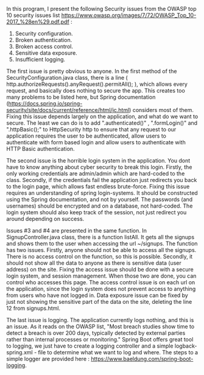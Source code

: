 

In this program, I present the following Security issues from the OWASP top 10 security issues list https://www.owasp.org/images/7/72/OWASP_Top_10-2017_%28en%29.pdf.pdf :
1. Security configuration.
2. Broken authentication.
3. Broken access control.
4. Sensitive data exposure.
5. Insufficient logging.

The first issue is pretty obvious to anyone. In the first method of the SecurityConfiguration.java class, there is a line ( http.authorizeRequests().anyRequest().permitAll(); ), which allows every request, and basically does nothing to secure the app.
This creates too many problems to be listed here, but Spring documentation (https://docs.spring.io/spring-security/site/docs/current/reference/html/jc.html) considers most of them. 
Fixing this issue depends largely on the application, and what do we want to secure. The least we can do is to add ".authenticated()" , ".formLogin()" and ".httpBasic();" to HttpSecurity http to ensure that any request to our application requires the user to be authenticated, allow users to authenticate with form based login and allow users to authenticate with HTTP Basic authentication.

The second issue is the horrible login system in the application. You dont have to know anything about cyber security to break this login. Firstly, the only working credentials are admin/admin which are hard-coded to the class. Secondly, if the credentials fail the application just redirects you back to the login page, which allows fast endless brute-force. Fixing this issue requires an understanding of spring login-systems. It should be constructed using the Spring documentation, and not by yourself. The passwords (and usernames) should be encrypted and on a database, not hard-coded. The login system should also keep track of the session, not just redirect you around depending on success.  

Issues #3 and #4 are presented in the same function. In SignupController.java class, there is a function listAll. It gets all the signups and shows them to the user when accessing the url ~/signups. 
The function has two issues. Firstly, anyone should not be able to access all the signups. There is no access control on the function, so this is possible. Secondly, it should not show all the data to anyone as there is sensitive data (user address) on the site.
Fixing the access issue should be done with a secure login system, and session management. When those two are done, you can control who accesses this page. The access control issue is on each url on the application, since the login system does not prevent access to anything from users who have not logged in.
Data exposure issue can be fixed by just not showing the sensitive part of the data on the site,
deleting the line 12 <!---<p th:text="${s.address}"></p>--> from signups.html. 

The last issue is logging. The application currently logs nothing, and this is an issue. As it reads on the OWASP list, "Most breach studies show time to detect a breach is over
200 days, typically detected by external parties rather than internal processes or monitoring." Spring Boot offers great tool to logging, we just have to create a logging controller and a simple logback-spring.xml - file to determine what we want to log and where. The steps to a simple logger are provided here : https://www.baeldung.com/spring-boot-logging.


 


